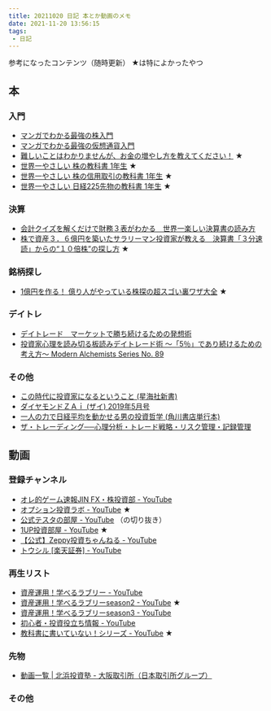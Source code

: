 ```yaml
---
title: 20211020 日記 本とか動画のメモ
date: 2021-11-20 13:56:15
tags:
 - 日記
---
```


参考になったコンテンツ（随時更新） ★は特によかったやつ

## 本

### 入門

- [マンガでわかる最強の株入門](https://www.amazon.co.jp/gp/product/B071JX7N7Z/ref=as_li_tl?ie=UTF8&camp=247&creative=1211&creativeASIN=B071JX7N7Z&linkCode=as2&tag=ojiathcx-22&linkId=a971c049b328496d1fae8626b1f8b280)
- [マンガでわかる最強の仮想通貨入門](https://www.amazon.co.jp/gp/product/B095HKFMXF/ref=as_li_tl?ie=UTF8&camp=247&creative=1211&creativeASIN=B095HKFMXF&linkCode=as2&tag=ojiathcx-22&linkId=a98d3bf5a33c3ab25071e99c338a8f22)
- [難しいことはわかりませんが、お金の増やし方を教えてください！](https://www.amazon.co.jp/gp/product/B018QRMGLY/ref=as_li_tl?ie=UTF8&camp=247&creative=1211&creativeASIN=B018QRMGLY&linkCode=as2&tag=ojiathcx-22&linkId=3e143dd26eea50b74b1e3c1bfeb285da) ★
- [世界一やさしい 株の教科書 1年生](https://www.amazon.co.jp/gp/product/B00QFDDEBI/ref=as_li_tl?ie=UTF8&camp=247&creative=1211&creativeASIN=B00QFDDEBI&linkCode=as2&tag=ojiathcx-22&linkId=51cc7c3b217d18a1b1600309fee123fc) ★
- [世界一やさしい 株の信用取引の教科書 1年生](https://www.amazon.co.jp/gp/product/B0156CRHG6/ref=as_li_tl?ie=UTF8&camp=247&creative=1211&creativeASIN=B0156CRHG6&linkCode=as2&tag=ojiathcx-22&linkId=fb938226c3da0563c8e8e226f01b20f5) ★
- [世界一やさしい 日経225先物の教科書 1年生](https://www.amazon.co.jp/gp/product/4800720699/ref=as_li_tl?ie=UTF8&camp=247&creative=1211&creativeASIN=4800720699&linkCode=as2&tag=ojiathcx-22&linkId=d699bd5c7fef181c7c450b18ac56a5bc) ★


### 決算

- [会計クイズを解くだけで財務３表がわかる　世界一楽しい決算書の読み方](https://www.amazon.co.jp/gp/product/B08696CC2Q/ref=as_li_tl?ie=UTF8&camp=247&creative=1211&creativeASIN=B08696CC2Q&linkCode=as2&tag=ojiathcx-22&linkId=b29c534adb94bc8490bbf90b703deb82)
- [株で資産３．６億円を築いたサラリーマン投資家が教える　決算書「３分速読」からの“１０倍株”の探し方](https://www.amazon.co.jp/gp/product/B09HWRFQM7/ref=as_li_tl?ie=UTF8&camp=247&creative=1211&creativeASIN=B09HWRFQM7&linkCode=as2&tag=ojiathcx-22&linkId=20bcf3391dbb4a8e46fb7fef5d984041) ★

### 銘柄探し

- [1億円を作る！ 億り人がやっている株探の超スゴい裏ワザ大全](https://www.amazon.co.jp/gp/product/B09994GTJ8/ref=as_li_tl?ie=UTF8&camp=247&creative=1211&creativeASIN=B09994GTJ8&linkCode=as2&tag=ojiathcx-22&linkId=491953a344ae8f3642ef96eb99e2b788) ★

### デイトレ

- [デイトレード　マーケットで勝ち続けるための発想術](https://www.amazon.co.jp/gp/product/B00EE430ZA/ref=as_li_tl?ie=UTF8&camp=247&creative=1211&creativeASIN=B00EE430ZA&linkCode=as2&tag=ojiathcx-22&linkId=98f7cdea73c1bbf8bffef8c2c37deb5d)
- [投資家心理を読み切る板読みデイトレード術 ～「5％」であり続けるための考え方～ Modern Alchemists Series No. 89](https://www.amazon.co.jp/gp/product/B007K4ENG6/ref=as_li_tl?ie=UTF8&camp=247&creative=1211&creativeASIN=B007K4ENG6&linkCode=as2&tag=ojiathcx-22&linkId=04dbbbfb3c6348f225b0b1fb3385ebb6)

### その他

- [この時代に投資家になるということ (星海社新書)](https://www.amazon.co.jp/gp/product/4065119987/ref=as_li_tl?ie=UTF8&camp=247&creative=1211&creativeASIN=4065119987&linkCode=as2&tag=ojiathcx-22&linkId=8202ab3ba99430810102e199d2f9c041)
- [ダイヤモンドＺＡｉ (ザイ) 2019年5月号](https://www.amazon.co.jp/gp/product/B07PNNS25M/ref=as_li_tl?ie=UTF8&camp=247&creative=1211&creativeASIN=B07PNNS25M&linkCode=as2&tag=ojiathcx-22&linkId=236c197ed4414e347da6b2d5f28d5a7e)
- [一人の力で日経平均を動かせる男の投資哲学 (角川書店単行本)](https://www.amazon.co.jp/gp/product/B07L5DGXMC/ref=as_li_tl?ie=UTF8&camp=247&creative=1211&creativeASIN=B07L5DGXMC&linkCode=as2&tag=ojiathcx-22&linkId=ead1e197e173e978ea75bbe5fd24a5b1)
- [ザ・トレーディング──心理分析・トレード戦略・リスク管理・記録管理](https://www.amazon.co.jp/gp/product/4909074007/ref=as_li_tl?ie=UTF8&camp=247&creative=1211&creativeASIN=4909074007&linkCode=as2&tag=ojiathcx-22&linkId=04d6257cfb022989c692b4d75745cfa0)

## 動画

### 登録チャンネル

- [オレ的ゲーム速報JIN FX・株投資部 - YouTube](https://www.youtube.com/c/Jin115jin15)
- [オプション投資ラボ - YouTube](https://www.youtube.com/c/%E3%82%AA%E3%83%97%E3%82%B7%E3%83%A7%E3%83%B3%E6%8A%95%E8%B3%87%E3%83%A9%E3%83%9C) ★
- [公式テスタの部屋 - YouTube](https://www.youtube.com/channel/UCfJEDCUlzQl4-atLp6Z9DcQ) （の切り抜き）
- [1UP投資部屋 - YouTube](https://www.youtube.com/channel/UCy_ybB4lQ3HwwYfTkvRNJLg) ★
- [【公式】Zeppy投資ちゃんねる - YouTube](https://www.youtube.com/channel/UCFkVVgEo5E2Gk79Ah8uM7kw)
- [トウシル [楽天証券] - YouTube](https://www.youtube.com/channel/UC5BiTvy2Ni2MyigJPspjhOA)

### 再生リスト

- [資産運用！学べるラブリー - YouTube](https://www.youtube.com/playlist?list=PLWClkZSO9xMaopI9-Uj5AOOKY7wbIYu4f)
- [資産運用！学べるラブリーseason2 - YouTube](https://www.youtube.com/playlist?list=PLWClkZSO9xMafNRcBzV-mWVtVuocOGMAq) ★
- [資産運用！学べるラブリーseason3 - YouTube](https://www.youtube.com/playlist?list=PLWClkZSO9xMZIfYZ8lJYG5NSV5mvfY71R)
- [初心者・投資役立ち情報 - YouTube](https://www.youtube.com/playlist?list=PLdoo8crj5mV2NKe6EzzJPDCjyLTB8eehb)
- [教科書に書いていない！シリーズ - YouTube](https://www.youtube.com/playlist?list=PLdoo8crj5mV1ZBxVqzN2lbrJx5ZsGsq3i) ★

### 先物

- [動画一覧 | 北浜投資塾 - 大阪取引所（日本取引所グループ）](https://www.jpx.co.jp/ose-toshijuku/movie/index.html)

### その他

